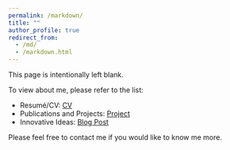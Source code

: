 ```yaml
---
permalink: /markdown/
title: ""
author_profile: true
redirect_from: 
  - /md/
  - /markdown.html
---
```

This page is intentionally left blank.

To view about me, please refer to the list:

- Resumé/CV: [CV](timothyhtimothy.github.io/cv/)
- Publications and Projects: [Project](timothyhtimothy.github.io/project/)
- Innovative Ideas: [Blog Post](timothyhtimothy.github.io/year-archive/)

Please feel free to contact me if you would like to know me more.
